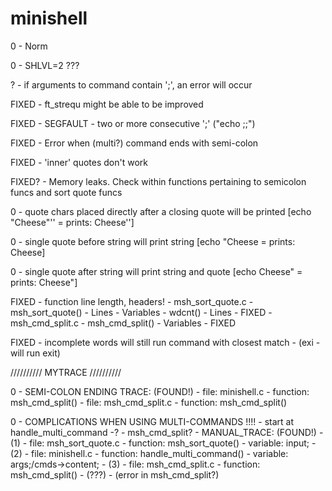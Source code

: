 # minishell

0	-	Norm

0	-	SHLVL=2 ???


?	-	if arguments to command contain ';', an error will occur

FIXED	-	ft_strequ might be able to be improved

FIXED	-	SEGFAULT - two or more consecutive ';' ("echo ;;")

FIXED	-	Error when (multi?) command ends with semi-colon

FIXED	-	'inner' quotes don't work

FIXED?	-	Memory leaks. Check within functions pertaining to semicolon funcs and
			sort quote funcs

0		-	quote chars placed directly after a closing quote will be printed
			[echo "Cheese"''	=	prints: Cheese'']

0		-	single quote before string will print string
			[echo "Cheese	=	prints: Cheese]

0		-	single quote after string will print string and quote
			[echo Cheese"	=	prints: Cheese"]

FIXED	-	function line length, headers!
			-	msh_sort_quote.c
				-	msh_sort_quote()
					-	Lines
					-	Variables
				-	wdcnt()
					-	Lines - FIXED
			-	msh_cmd_split.c
				-	msh_cmd_split()
					-	Variables - FIXED

FIXED	-	incomplete words will still run command with closest match
			-	(exi	- will run exit)



//////////
MYTRACE
//////////

0	-	SEMI-COLON ENDING TRACE:	(FOUND!)
		-	file:	minishell.c
			-	function:	msh_cmd_split()
		-	file:	msh_cmd_split.c
			-	function:	msh_cmd_split()


0	-	COMPLICATIONS WHEN USING MULTI-COMMANDS !!!!
		- start at handle_multi_command -?
		- msh_cmd_split?
		- MANUAL_TRACE:	(FOUND!)
			-	(1)
			-	file:	msh_sort_quote.c
				-	function:	msh_sort_quote()
				-	variable:	input;
			-	(2)
			-	file:	minishell.c
				-	function:	handle_multi_command()
				-	variable:	args;/cmds->content;
			-	(3)
			-	file:	msh_cmd_split.c
				-	function:	msh_cmd_split()
				-	(???)
				-	(error in msh_cmd_split?)
